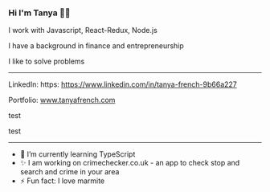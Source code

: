 ### Hi I'm Tanya 👋🏽

I work with Javascript, React-Redux, Node.js

I have a background in finance and entrepreneurship

I like to solve problems

---

LinkedIn: https: https://www.linkedin.com/in/tanya-french-9b66a227

Portfolio: www.tanyafrench.com

test 

test 

---

- 🌱 I’m currently learning TypeScript
- ✨ I am working on crimechecker.co.uk - an app to check stop and search and crime in your area
- ⚡ Fun fact: I love marmite


<!--
**Trenchwise/Trenchwise** is a ✨ _special_ ✨ repository because its `README.md` (this file) appears on your GitHub profile.


-->
